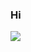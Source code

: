 ### Hi

<!--
**MrClean-code/MrClean-code** is a ✨ _special_ ✨ repository because its `README.md` (this file) appears on your GitHub profile.

Here are some ideas to get you started:

- 🔭 I’m currently working on ...
- 🌱 I’m currently learning ...
- 👯 I’m looking to collaborate on ...
- 🤔 I’m looking for help with ...
- 💬 Ask me about ...
- 📫 How to reach me: ...
- 😄 Pronouns: ...
- ⚡ Fun fact: ...
-->
<!-- [![Top Langs](https://github-readme-stats.vercel.app/api/top-langs/?username=MrClean-code&layout=full)](https://github.com/anuraghazra/github-readme-stats) -->

![](https://github-profile-summary-cards.vercel.app/api/cards/repos-per-language?username=MrClean-code&theme=solarized_dark)
